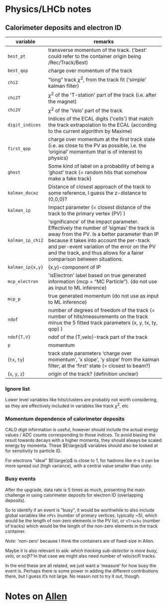 # Physics/LHCb notes

## Calorimeter deposits and electron ID

| variable | remarks |
|----------|---------|
| `best_pt`  | transverse momentum of the track. ('best' could refer to the container origin being /Rec/Track/Best)
| `best_qop` | charge over momentum of the track
| `chi2` | "long" track $\chi^2$, from the track fit ('simple' kalman filter)
| `chi2T` | $\chi^2$ of the 'T-station' part of the track (i.e. after the magnet)
| `chi2V` | $\chi^2$ of the 'Velo' part of the track.
| `digit_indices` | Indices of the ECAL digits ('cells') that match the track extrapolation to the ECAL (according to the current algorithm by Maxime)
| `first_qop` | charge over momentum at the first track state (i.e. as close to the PV as possible, i.e. the ‘original’ momentum that is of interest to physics)
| `ghost` | Some kind of label on a probability of being a ‘ghost’ track (= random hits that somehow make a fake track)
| `kalman_docaz` | Distance of closest approach of the track to some reference, I guess the z-distance to (0,0,0)?
| `kalman_ip` | Impact parameter (= closest distance of the track to the primary vertex (PV) )
| `kalman_ip_chi2` | 'significance' of the impact parameter. Effectively the number of ’sigmas’ the track is away from the PV. Is a better parameter than IP because it takes into account the per-track and per-event variation of the error on the PV and the track, and thus allows for a fairer comparison between situations.
| `kalman_ip{x,y}` | {x,y}-component of IP
| `mcp_electron` | 'isElectron' label based on true generated information (mcp = “MC Particle”). (do not use as input to ML inference)
| `mcp_p` | true generated momentum (do not use as input to ML inference)
| `ndof` | number of degrees of freedom of the track (= number of hits/measurements on the track minus the 5 fitted track parameters (x, y, tx, ty, qop) )
| `ndof{T,V}` | ndof of the {T,velo}-track part of the track
| `p` | momentum
| (`tx`, `ty`) | track state parameters ‘charge over momentum’, ’x slope’, ‘y slope’ from the kalman filter, at the ‘first’ state (= closest to beam?)
| (`x`, `y`, `z`) | origin of the track? (definition unclear)

### Ignore list
Lower level variables like hits/clusters are probably not worth considering, as they are effectively
included in variables like track $\chi^2$, etc

### Momentum dependence of calorimeter deposits 
CALO digit information is useful, however should include the actual energy values / ADC counts corresponding to those indices.
To avoid biasing the result towards decays with a higher momenta, they should always be scaled energy by momenta.
These $E\large/p$ variables should also be looked at for sensitivity to particle ID.

For electrons "ideal" $E\large/p$ is close to 1, for hadrons like $\pi$-s
it can be more spread out (high variance), with a central value smaller than unity.

### Busy events
After the upgrade, data rate is 5 times as much, presenting the main challenge
in using calorimeter deposits for electron ID (overlapping deposits).

So to identify if an event is "busy", it would be worthwhile to also include
global variables like `nPVs` (number of primary vertices, typically ~5),
which would be the length of non-zero elements in the PV list, or `nTracks`
(number of tracks) which would be the length of the non-zero elements in the
track container.

*Note:* 'non-zero' because I think the containers are of fixed-size in Allen.

Maybe it is also relevant to ask: *which tracking sub-detector is more busy, velo, or scifi?*
In that case we might also need number of velo/scifi tracks.

In the end these are all related, we just want a ‘measure’ for how busy the event is. Perhaps
there is some power in adding the different contributions there, but I guess it’s not large.
No reason not to try it out, though.

# Notes on [Allen](https://gitlab.cern.ch/lhcb/Allen)
